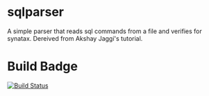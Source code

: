 # sqlparser

A simple parser that reads sql commands from a file and verifies for synatax. 
Dereived from Akshay Jaggi's tutorial.

# Build Badge
[![Build Status](https://travis-ci.org/ParthKolekar/sqlparser.svg?branch=master)](https://travis-ci.org/ParthKolekar/sqlparser)
